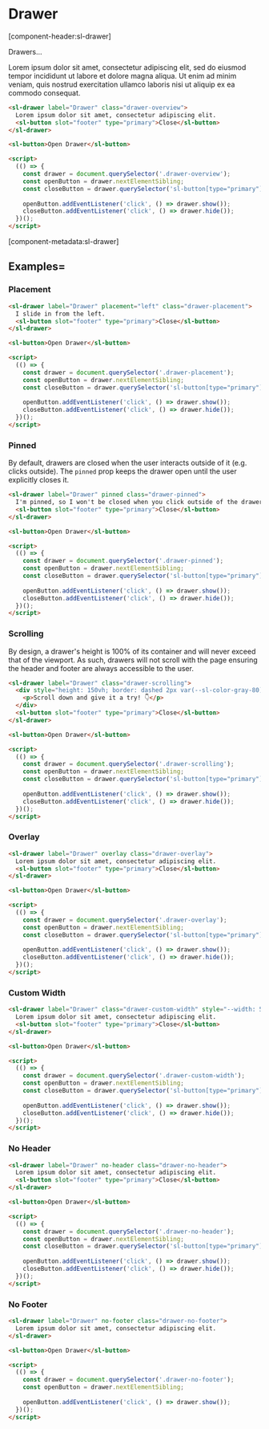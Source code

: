 # Drawer

[component-header:sl-drawer]

Drawers...

Lorem ipsum dolor sit amet, consectetur adipiscing elit, sed do eiusmod tempor incididunt ut labore et dolore magna aliqua. Ut enim ad minim veniam, quis nostrud exercitation ullamco laboris nisi ut aliquip ex ea commodo consequat.

```html preview
<sl-drawer label="Drawer" class="drawer-overview">
  Lorem ipsum dolor sit amet, consectetur adipiscing elit.
  <sl-button slot="footer" type="primary">Close</sl-button>
</sl-drawer>

<sl-button>Open Drawer</sl-button>

<script>
  (() => {
    const drawer = document.querySelector('.drawer-overview');
    const openButton = drawer.nextElementSibling;
    const closeButton = drawer.querySelector('sl-button[type="primary"]');
    
    openButton.addEventListener('click', () => drawer.show());
    closeButton.addEventListener('click', () => drawer.hide());
  })();
</script>
```

[component-metadata:sl-drawer]

## Examples=

### Placement

```html preview
<sl-drawer label="Drawer" placement="left" class="drawer-placement">
  I slide in from the left.
  <sl-button slot="footer" type="primary">Close</sl-button>
</sl-drawer>

<sl-button>Open Drawer</sl-button>

<script>
  (() => {
    const drawer = document.querySelector('.drawer-placement');
    const openButton = drawer.nextElementSibling;
    const closeButton = drawer.querySelector('sl-button[type="primary"]');
    
    openButton.addEventListener('click', () => drawer.show());
    closeButton.addEventListener('click', () => drawer.hide());
  })();
</script>
```

### Pinned

By default, drawers are closed when the user interacts outside of it (e.g. clicks outside). The `pinned` prop keeps the drawer open until the user explicitly closes it.

```html preview
<sl-drawer label="Drawer" pinned class="drawer-pinned">
  I'm pinned, so I won't be closed when you click outside of the drawer.
  <sl-button slot="footer" type="primary">Close</sl-button>
</sl-drawer>

<sl-button>Open Drawer</sl-button>

<script>
  (() => {
    const drawer = document.querySelector('.drawer-pinned');
    const openButton = drawer.nextElementSibling;
    const closeButton = drawer.querySelector('sl-button[type="primary"]');
    
    openButton.addEventListener('click', () => drawer.show());
    closeButton.addEventListener('click', () => drawer.hide());
  })();
</script>
```

### Scrolling

By design, a drawer's height is 100% of its container and will never exceed that of the viewport. As such, drawers will not scroll with the page ensuring the header and footer are always accessible to the user.

```html preview
<sl-drawer label="Drawer" class="drawer-scrolling">
  <div style="height: 150vh; border: dashed 2px var(--sl-color-gray-80); padding: 0 1rem;">
    <p>Scroll down and give it a try! 👇</p>
  </div>
  <sl-button slot="footer" type="primary">Close</sl-button>
</sl-drawer>

<sl-button>Open Drawer</sl-button>

<script>
  (() => {
    const drawer = document.querySelector('.drawer-scrolling');
    const openButton = drawer.nextElementSibling;
    const closeButton = drawer.querySelector('sl-button[type="primary"]');
    
    openButton.addEventListener('click', () => drawer.show());
    closeButton.addEventListener('click', () => drawer.hide());
  })();
</script>
```

### Overlay

```html preview
<sl-drawer label="Drawer" overlay class="drawer-overlay">
  Lorem ipsum dolor sit amet, consectetur adipiscing elit.
  <sl-button slot="footer" type="primary">Close</sl-button>
</sl-drawer>

<sl-button>Open Drawer</sl-button>

<script>
  (() => {
    const drawer = document.querySelector('.drawer-overlay');
    const openButton = drawer.nextElementSibling;
    const closeButton = drawer.querySelector('sl-button[type="primary"]');
    
    openButton.addEventListener('click', () => drawer.show());
    closeButton.addEventListener('click', () => drawer.hide());
  })();
</script>
```

### Custom Width

```html preview
<sl-drawer label="Drawer" class="drawer-custom-width" style="--width: 50vw;">
  Lorem ipsum dolor sit amet, consectetur adipiscing elit.
  <sl-button slot="footer" type="primary">Close</sl-button>
</sl-drawer>

<sl-button>Open Drawer</sl-button>

<script>
  (() => {
    const drawer = document.querySelector('.drawer-custom-width');
    const openButton = drawer.nextElementSibling;
    const closeButton = drawer.querySelector('sl-button[type="primary"]');
    
    openButton.addEventListener('click', () => drawer.show());
    closeButton.addEventListener('click', () => drawer.hide());
  })();
</script>
```

### No Header

```html preview
<sl-drawer label="Drawer" no-header class="drawer-no-header">
  Lorem ipsum dolor sit amet, consectetur adipiscing elit.
  <sl-button slot="footer" type="primary">Close</sl-button>
</sl-drawer>

<sl-button>Open Drawer</sl-button>

<script>
  (() => {
    const drawer = document.querySelector('.drawer-no-header');
    const openButton = drawer.nextElementSibling;
    const closeButton = drawer.querySelector('sl-button[type="primary"]');
    
    openButton.addEventListener('click', () => drawer.show());
    closeButton.addEventListener('click', () => drawer.hide());
  })();
</script>
```

### No Footer

```html preview
<sl-drawer label="Drawer" no-footer class="drawer-no-footer">
  Lorem ipsum dolor sit amet, consectetur adipiscing elit.
</sl-drawer>

<sl-button>Open Drawer</sl-button>

<script>
  (() => {
    const drawer = document.querySelector('.drawer-no-footer');
    const openButton = drawer.nextElementSibling;
    
    openButton.addEventListener('click', () => drawer.show());
  })();
</script>
```